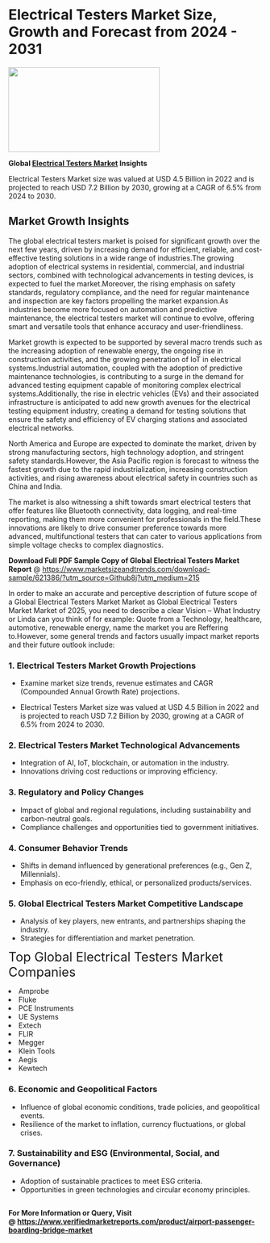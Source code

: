 <H1>Electrical Testers Market Size, Growth and Forecast from 2024 - 2031</H1><img class="aligncenter size-medium wp-image-584254" src="https://thirdeyenews.in/wp-content/uploads/2024/09/Global-Market-Research-300x168.jpeg" alt="" width="300" height="168" /><p><strong>Global&nbsp;<a href="https://www.marketsizeandtrends.com/download-sample/621386/?utm_source=Github8j?utm_medium=215">Electrical Testers Market</a> Insights</strong></p><p>Electrical Testers Market size was valued at USD 4.5 Billion in 2022 and is projected to reach USD 7.2 Billion by 2030, growing at a CAGR of 6.5% from 2024 to 2030.</p><p><h2>Market Growth Insights</h2> <p>The global electrical testers market is poised for significant growth over the next few years, driven by increasing demand for efficient, reliable, and cost-effective testing solutions in a wide range of industries.The growing adoption of electrical systems in residential, commercial, and industrial sectors, combined with technological advancements in testing devices, is expected to fuel the market.Moreover, the rising emphasis on safety standards, regulatory compliance, and the need for regular maintenance and inspection are key factors propelling the market expansion.As industries become more focused on automation and predictive maintenance, the electrical testers market will continue to evolve, offering smart and versatile tools that enhance accuracy and user-friendliness.</p> <p>Market growth is expected to be supported by several macro trends such as the increasing adoption of renewable energy, the ongoing rise in construction activities, and the growing penetration of IoT in electrical systems.Industrial automation, coupled with the adoption of predictive maintenance technologies, is contributing to a surge in the demand for advanced testing equipment capable of monitoring complex electrical systems.Additionally, the rise in electric vehicles (EVs) and their associated infrastructure is anticipated to add new growth avenues for the electrical testing equipment industry, creating a demand for testing solutions that ensure the safety and efficiency of EV charging stations and associated electrical networks.</p> <p>North America and Europe are expected to dominate the market, driven by strong manufacturing sectors, high technology adoption, and stringent safety standards.However, the Asia Pacific region is forecast to witness the fastest growth due to the rapid industrialization, increasing construction activities, and rising awareness about electrical safety in countries such as China and India.</p> <p>The market is also witnessing a shift towards smart electrical testers that offer features like Bluetooth connectivity, data logging, and real-time reporting, making them more convenient for professionals in the field.These innovations are likely to drive consumer preference towards more advanced, multifunctional testers that can cater to various applications from simple voltage checks to complex diagnostics.</p> <p><span class=""><strong>Download Full PDF Sample Copy of Global Electrical Testers Market Report</strong> @ <a href="https://www.marketsizeandtrends.com/download-sample/621386/?utm_source=Github8j?utm_medium=215" target="_blank">https://www.marketsizeandtrends.com/download-sample/621386/?utm_source=Github8j?utm_medium=215</a></span></p><p>In order to make an accurate and perceptive description of future scope of a Global&nbsp;Electrical Testers Market Market as Global&nbsp;Electrical Testers Market Market of 2025, you need to describe a clear Vision &ndash; What Industry or Linda can you think of for example: Quote from a Technology, healthcare, automotive, renewable energy, name the market you are Reffering to.However, some general trends and factors usually impact market reports and their future outlook include:</p><h3>1.&nbsp;<strong>Electrical Testers Market Growth Projections</strong></h3><ul><li>Examine market size trends, revenue estimates and CAGR (Compounded Annual Growth Rate) projections.</li><li><p>Electrical Testers Market size was valued at USD 4.5 Billion in 2022 and is projected to reach USD 7.2 Billion by 2030, growing at a CAGR of 6.5% from 2024 to 2030.</p></li></ul><h3>2.&nbsp;<strong>Electrical Testers Market Technological Advancements</strong></h3><ul><li>Integration of AI, IoT, blockchain, or automation in the industry.</li><li>Innovations driving cost reductions or improving efficiency.</li></ul><h3>3.&nbsp;<strong>Regulatory and Policy Changes</strong></h3><ul><li>Impact of global and regional regulations, including sustainability and carbon-neutral goals.</li><li>Compliance challenges and opportunities tied to government initiatives.</li></ul><h3>4.&nbsp;<strong>Consumer Behavior Trends</strong></h3><ul><li>Shifts in demand influenced by generational preferences (e.g., Gen Z, Millennials).</li><li>Emphasis on eco-friendly, ethical, or personalized products/services.</li></ul><h3>5.&nbsp;<strong>Global Electrical Testers Market Competitive Landscape</strong></h3><ul><li>Analysis of key players, new entrants, and partnerships shaping the industry.</li><li>Strategies for differentiation and market penetration.</li></ul><p data-pm-slice="1 1 []"><span style="color: inherit; font-family: inherit; font-size: 25px;">Top Global Electrical Testers Market Companies</span></p><div class="" data-test-id=""><p><li>Amprobe</li><li> Fluke</li><li> PCE Instruments</li><li> UE Systems</li><li> Extech</li><li> FLIR</li><li> Megger</li><li> Klein Tools</li><li> Aegis</li><li> Kewtech</li></p></div><h3>6.&nbsp;<strong>Economic and Geopolitical Factors</strong></h3><ul><li>Influence of global economic conditions, trade policies, and geopolitical events.</li><li>Resilience of the market to inflation, currency fluctuations, or global crises.</li></ul><h3>7.&nbsp;<strong>Sustainability and ESG (Environmental, Social, and Governance)</strong></h3><ul><li>Adoption of sustainable practices to meet ESG criteria.</li><li>Opportunities in green technologies and circular economy principles.</li></ul><h2><strong style="font-size: 14px;">For More Information or Query, Visit @&nbsp;</strong><a style="background-color: #ffffff; font-size: 14px;" href="https://www.marketsizeandtrends.com/report/electrical-testers-market/" target="_blank">https://www.verifiedmarketreports.com/product/airport-passenger-boarding-bridge-market</a></h2>